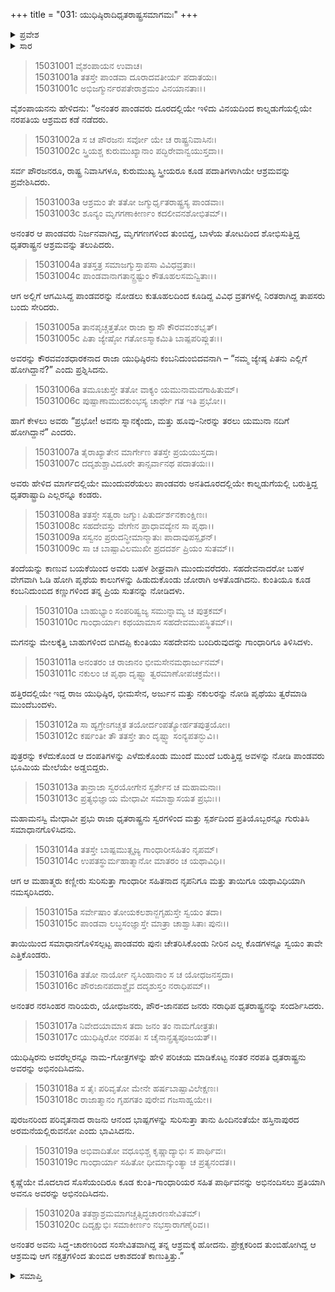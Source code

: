 +++
title = "031: ಯುಧಿಷ್ಠಿರಾದಿಧೃತರಾಷ್ಟ್ರಸಮಾಗಮಃ"
+++

<details><summary>ಪ್ರವೇಶ</summary>


।।   ಓಂ ಓಂ ನಮೋ ನಾರಾಯಣಾಯ।।   ಶ್ರೀ ವೇದವ್ಯಾಸಾಯ ನಮಃ ।।

ಶ್ರೀ ಕೃಷ್ಣದ್ವೈಪಾಯನ ವೇದವ್ಯಾಸ ವಿರಚಿತ  

**ಶ್ರೀ ಮಹಾಭಾರತ**

**ಆಶ್ರಮವಾಸಿಕ ಪರ್ವ**

**ಆಶ್ರಮವಾಸ ಪರ್ವ**

**ಅಧ್ಯಾಯ 31**


</details>

<details><summary>ಸಾರ</summary>

ಪಾಂಡವರ ಮತ್ತು ಧೃತರಾಷ್ಟ್ರಾದಿಗಳ ಮಿಲನ (1-20).


</details>

> 15031001 ವೈಶಂಪಾಯನ ಉವಾಚ।  
15031001a ತತಸ್ತೇ ಪಾಂಡವಾ ದೂರಾದವತೀರ್ಯ ಪದಾತಯಃ।  
15031001c ಅಭಿಜಗ್ಮುರ್ನರಪತೇರಾಶ್ರಮಂ ವಿನಯಾನತಾಃ।।

ವೈಶಂಪಾಯನನು ಹೇಳಿದನು: “ಅನಂತರ ಪಾಂಡವರು ದೂರದಲ್ಲಿಯೇ ಇಳಿದು ವಿನಯದಿಂದ ಕಾಲ್ನಡುಗೆಯಲ್ಲಿಯೇ ನರಪತಿಯ ಆಶ್ರಮದ ಕಡೆ ನಡೆದರು.

> 15031002a ಸ ಚ ಪೌರಜನಃ ಸರ್ವೋ ಯೇ ಚ ರಾಷ್ಟ್ರನಿವಾಸಿನಃ।  
15031002c ಸ್ತ್ರಿಯಶ್ಚ ಕುರುಮುಖ್ಯಾನಾಂ ಪದ್ಭಿರೇವಾನ್ವಯುಸ್ತದಾ।।

ಸರ್ವ ಪೌರಜನರೂ, ರಾಷ್ಟ್ರ ನಿವಾಸಿಗಳೂ, ಕುರುಮುಖ್ಯ ಸ್ತ್ರೀಯರೂ ಕೂಡ ಪದಾತಿಗಳಾಗಿಯೇ ಆಶ್ರಮವನ್ನು ಪ್ರವೇಶಿಸಿದರು.

> 15031003a ಆಶ್ರಮಂ ತೇ ತತೋ ಜಗ್ಮುರ್ಧೃತರಾಷ್ಟ್ರಸ್ಯ ಪಾಂಡವಾಃ।  
15031003c ಶೂನ್ಯಂ ಮೃಗಗಣಾಕೀರ್ಣಂ ಕದಲೀವನಶೋಭಿತಮ್।।

ಅನಂತರ ಆ ಪಾಂಡವರು ನಿರ್ಜನವಾಗಿದ್ದ, ಮೃಗಗಣಗಳಿಂದ ತುಂಬಿದ್ದ, ಬಾಳೆಯ ತೋಟದಿಂದ ಶೋಭಿಸುತ್ತಿದ್ದ ಧೃತರಾಷ್ಟ್ರನ ಆಶ್ರಮವನ್ನು ತಲುಪಿದರು.

> 15031004a ತತಸ್ತತ್ರ ಸಮಾಜಗ್ಮುಸ್ತಾಪಸಾ ವಿವಿಧವ್ರತಾಃ।  
15031004c ಪಾಂಡವಾನಾಗತಾನ್ದ್ರಷ್ಟುಂ ಕೌತೂಹಲಸಮನ್ವಿತಾಃ।।

ಆಗ ಅಲ್ಲಿಗೆ ಆಗಮಿಸಿದ್ದ ಪಾಂಡವರನ್ನು ನೋಡಲು ಕುತೂಹಲದಿಂದ ಕೂಡಿದ್ದ ವಿವಿಧ ವ್ರತಗಳಲ್ಲಿ ನಿರತರಾಗಿದ್ದ ತಾಪಸರು ಬಂದು ಸೇರಿದರು.

> 15031005a ತಾನಪೃಚ್ಚತ್ತತೋ ರಾಜಾ ಕ್ವಾಸೌ ಕೌರವವಂಶಭೃತ್।  
15031005c ಪಿತಾ ಜ್ಯೇಷ್ಠೋ ಗತೋಽಸ್ಮಾಕಮಿತಿ ಬಾಷ್ಪಪರಿಪ್ಲುತಃ।।

ಅವರನ್ನು ಕೌರವವಂಶಧಾರಕನಾದ ರಾಜಾ ಯುಧಿಷ್ಠಿರನು ಕಂಬನಿದುಂಬಿದವನಾಗಿ – “ನಮ್ಮ ಜ್ಯೇಷ್ಠ ಪಿತನು ಎಲ್ಲಿಗೆ ಹೋಗಿದ್ದಾನೆ?” ಎಂದು ಪ್ರಶ್ನಿಸಿದನು.

> 15031006a ತಮೂಚುಸ್ತೇ ತತೋ ವಾಕ್ಯಂ ಯಮುನಾಮವಗಾಹಿತುಮ್।  
15031006c ಪುಷ್ಪಾಣಾಮುದಕುಂಭಸ್ಯ ಚಾರ್ಥೇ ಗತ ಇತಿ ಪ್ರಭೋ।।

ಹಾಗೆ ಕೇಳಲು ಅವರು “ಪ್ರಭೋ! ಅವನು ಸ್ನಾನಕ್ಕೆಂದು, ಮತ್ತು ಹೂವು-ನೀರನ್ನು ತರಲು ಯಮುನಾ ನದಿಗೆ ಹೋಗಿದ್ದಾನೆ” ಎಂದರು.

> 15031007a ತೈರಾಖ್ಯಾತೇನ ಮಾರ್ಗೇಣ ತತಸ್ತೇ ಪ್ರಯಯುಸ್ತದಾ।  
15031007c ದದೃಶುಶ್ಚಾವಿದೂರೇ ತಾನ್ಸರ್ವಾನಥ ಪದಾತಯಃ।।

ಅವರು ಹೇಳಿದ ಮಾರ್ಗದಲ್ಲಿಯೇ ಮುಂದುವರೆಯಲು ಪಾಂಡವರು ಅನತಿದೂರದಲ್ಲಿಯೇ ಕಾಲ್ನಡುಗೆಯಲ್ಲಿ ಬರುತ್ತಿದ್ದ ಧೃತರಾಷ್ಟ್ರಾದಿ ಎಲ್ಲರನ್ನೂ ಕಂಡರು.

> 15031008a ತತಸ್ತೇ ಸತ್ವರಾ ಜಗ್ಮುಃ ಪಿತುರ್ದರ್ಶನಕಾಂಕ್ಷಿಣಃ।  
15031008c ಸಹದೇವಸ್ತು ವೇಗೇನ ಪ್ರಾಧಾವದ್ಯೇನ ಸಾ ಪೃಥಾ।।  
15031009a ಸಸ್ವನಂ ಪ್ರರುದನ್ಧೀಮಾನ್ಮಾತುಃ ಪಾದಾವುಪಸ್ಪೃಶನ್।  
15031009c ಸಾ ಚ ಬಾಷ್ಪಾವಿಲಮುಖೀ ಪ್ರದದರ್ಶ ಪ್ರಿಯಂ ಸುತಮ್।।

ತಂದೆಯನ್ನು ಕಾಣುವ ಬಯಕೆಯಿಂದ ಅವರು ಬಹಳ ಶೀಘ್ರವಾಗಿ ಮುಂದುವರೆದರು. ಸಹದೇವನಾದರೋ ಬಹಳ ವೇಗವಾಗಿ ಓಡಿ ಹೋಗಿ ಪೃಥೆಯ ಕಾಲುಗಳನ್ನು ಹಿಡುದುಕೊಂಡು ಜೋರಾಗಿ ಅಳತೊಡಗಿದನು. ಕುಂತಿಯೂ ಕೂಡ ಕಂಬನಿದುಂಬಿದ ಕಣ್ಣುಗಳಿಂದ ತನ್ನ ಪ್ರಿಯ ಸುತನನ್ನು ನೋಡಿದಳು.

> 15031010a ಬಾಹುಭ್ಯಾಂ ಸಂಪರಿಷ್ವಜ್ಯ ಸಮುನ್ನಾಮ್ಯ ಚ ಪುತ್ರಕಮ್।  
15031010c ಗಾಂಧಾರ್ಯಾಃ ಕಥಯಾಮಾಸ ಸಹದೇವಮುಪಸ್ಥಿತಮ್।।

ಮಗನನ್ನು ಮೇಲಕ್ಕೆತ್ತಿ ಬಾಹುಗಳಿಂದ ಬಿಗಿದಪ್ಪಿ ಕುಂತಿಯು ಸಹದೇವನು ಬಂದಿರುವುದನ್ನು ಗಾಂಧಾರಿಗೂ ತಿಳಿಸಿದಳು.

> 15031011a ಅನಂತರಂ ಚ ರಾಜಾನಂ ಭೀಮಸೇನಮಥಾರ್ಜುನಮ್।  
15031011c ನಕುಲಂ ಚ ಪೃಥಾ ದೃಷ್ಟ್ವಾ ತ್ವರಮಾಣೋಪಚಕ್ರಮೇ।।

ಹತ್ತಿರದಲ್ಲಿಯೇ ಇದ್ದ ರಾಜ ಯುಧಿಷ್ಠಿರ, ಭೀಮಸೇನ, ಅರ್ಜುನ ಮತ್ತು ನಕುಲರನ್ನು ನೋಡಿ ಪೃಥೆಯು ತ್ವರೆಮಾಡಿ ಮುಂದೆಬಂದಳು.

> 15031012a ಸಾ ಹ್ಯಗ್ರೇಽಗಚ್ಚತ ತಯೋರ್ದಂಪತ್ಯೋರ್ಹತಪುತ್ರಯೋಃ।  
15031012c ಕರ್ಷಂತೀ ತೌ ತತಸ್ತೇ ತಾಂ ದೃಷ್ಟ್ವಾ ಸಂನ್ಯಪತನ್ಭುವಿ।।

ಪುತ್ರರನ್ನು ಕಳೆದುಕೊಂಡ ಆ ದಂಪತಿಗಳನ್ನು ಎಳೆದುಕೊಂಡು ಮುಂದೆ ಮುಂದೆ ಬರುತ್ತಿದ್ದ ಅವಳನ್ನು ನೋಡಿ ಪಾಂಡವರು ಭೂಮಿಯ ಮೇಲೆಯೇ ಅಡ್ಡಬಿದ್ದರು.

> 15031013a ತಾನ್ರಾಜಾ ಸ್ವರಯೋಗೇನ ಸ್ಪರ್ಶೇನ ಚ ಮಹಾಮನಾಃ।  
15031013c ಪ್ರತ್ಯಭಿಜ್ಞಾಯ ಮೇಧಾವೀ ಸಮಾಶ್ವಾಸಯತ ಪ್ರಭುಃ।।

ಮಹಾಮನಸ್ವಿ ಮೇಧಾವೀ ಪ್ರಭು ರಾಜಾ ಧೃತರಾಷ್ಟ್ರನು ಸ್ವರಗಳಿಂದ ಮತ್ತು ಸ್ಪರ್ಶದಿಂದ ಪ್ರತಿಯೊಬ್ಬರನ್ನೂ ಗುರುತಿಸಿ ಸಮಾಧಾನಗೊಳಿಸಿದನು.

> 15031014a ತತಸ್ತೇ ಬಾಷ್ಪಮುತ್ಸೃಜ್ಯ ಗಾಂಧಾರೀಸಹಿತಂ ನೃಪಮ್।  
15031014c ಉಪತಸ್ಥುರ್ಮಹಾತ್ಮಾನೋ ಮಾತರಂ ಚ ಯಥಾವಿಧಿ।।

ಆಗ ಆ ಮಹಾತ್ಮರು ಕಣ್ಣೀರು ಸುರಿಸುತ್ತಾ ಗಾಂಧಾರೀ ಸಹಿತನಾದ ನೃಪನಿಗೂ ಮತ್ತು ತಾಯಿಗೂ ಯಥಾವಿಧಿಯಾಗಿ ನಮಸ್ಕರಿಸಿದರು.

> 15031015a ಸರ್ವೇಷಾಂ ತೋಯಕಲಶಾನ್ಜಗೃಹುಸ್ತೇ ಸ್ವಯಂ ತದಾ।  
15031015c ಪಾಂಡವಾ ಲಬ್ಧಸಂಜ್ಞಾಸ್ತೇ ಮಾತ್ರಾ ಚಾಶ್ವಾಸಿತಾಃ ಪುನಃ।।

ತಾಯಿಯಿಂದ ಸಮಾಧಾನಗೊಳಿಸಲ್ಪಟ್ಟ ಪಾಂಡವರು ಪುನಃ ಚೇತರಿಸಿಕೊಂಡು ನೀರಿನ ಎಲ್ಲ ಕೊಡಗಳನ್ನೂ ಸ್ವಯಂ ತಾವೇ ಎತ್ತಿಕೊಂಡರು.

> 15031016a ತತೋ ನಾರ್ಯೋ ನೃಸಿಂಹಾನಾಂ ಸ ಚ ಯೋಧಜನಸ್ತದಾ।  
15031016c ಪೌರಜಾನಪದಾಶ್ಚೈವ ದದೃಶುಸ್ತಂ ನರಾಧಿಪಮ್।।

ಅನಂತರ ನರಸಿಂಹರ ನಾರಿಯರು, ಯೋಧಜನರು, ಪೌರ-ಜಾನಪದ ಜನರು ನರಾಧಿಪ ಧೃತರಾಷ್ಟ್ರನನ್ನು ಸಂದರ್ಶಿಸಿದರು.

> 15031017a ನಿವೇದಯಾಮಾಸ ತದಾ ಜನಂ ತಂ ನಾಮಗೋತ್ರತಃ।  
15031017c ಯುಧಿಷ್ಠಿರೋ ನರಪತಿಃ ಸ ಚೈನಾನ್ಪ್ರತ್ಯಪೂಜಯತ್।।

ಯುಧಿಷ್ಠಿರನು ಅವರೆಲ್ಲರನ್ನೂ ನಾಮ-ಗೋತ್ರಗಳನ್ನು ಹೇಳಿ ಪರಿಚಯ ಮಾಡಿಕೊಟ್ಟ ನಂತರ ನರಪತಿ ಧೃತರಾಷ್ಟ್ರನು ಅವರನ್ನು ಅಭಿನಂದಿಸಿದನು.

> 15031018a ಸ ತೈಃ ಪರಿವೃತೋ ಮೇನೇ ಹರ್ಷಬಾಷ್ಪಾವಿಲೇಕ್ಷಣಃ।  
15031018c ರಾಜಾತ್ಮಾನಂ ಗೃಹಗತಂ ಪುರೇವ ಗಜಸಾಹ್ವಯೇ।।

ಪುರಜನರಿಂದ ಪರಿವೃತನಾದ ರಾಜನು ಆನಂದ ಭಾಷ್ಪಗಳನ್ನು ಸುರಿಸುತ್ತಾ ತಾನು ಹಿಂದಿನಂತೆಯೇ ಹಸ್ತಿನಾಪುರದ ಅರಮನೆಯಲ್ಲಿರುವನೋ ಎಂದು ಭಾವಿಸಿದನು.

> 15031019a ಅಭಿವಾದಿತೋ ವಧೂಭಿಶ್ಚ ಕೃಷ್ಣಾದ್ಯಾಭಿಃ ಸ ಪಾರ್ಥಿವಃ।  
15031019c ಗಾಂಧಾರ್ಯಾ ಸಹಿತೋ ಧೀಮಾನ್ಕುಂತ್ಯಾ ಚ ಪ್ರತ್ಯನಂದತ।।

ಕೃಷ್ಣೆಯೇ ಮೊದಲಾದ ಸೊಸೆಯಂದಿರೂ ಕೂಡ ಕುಂತಿ-ಗಾಂಧಾರಿಯರ ಸಹಿತ ಪಾರ್ಥಿವನನ್ನು ಅಭಿನಂದಿಸಲು ಪ್ರತಿಯಾಗಿ ಅವನೂ ಅವರನ್ನು ಅಭಿನಂದಿಸಿದನು.

> 15031020a ತತಶ್ಚಾಶ್ರಮಮಾಗಚ್ಚತ್ಸಿದ್ಧಚಾರಣಸೇವಿತಮ್।  
15031020c ದಿದೃಕ್ಷುಭಿಃ ಸಮಾಕೀರ್ಣಂ ನಭಸ್ತಾರಾಗಣೈರಿವ।।

ಅನಂತರ ಅವನು ಸಿದ್ಧ-ಚಾರಣರಿಂದ ಸಂಸೇವಿತವಾಗಿದ್ದ ತನ್ನ ಆಶ್ರಮಕ್ಕೆ ಹೋದನು. ಪ್ರೇಕ್ಷಕರಿಂದ ತುಂಬಿಹೋಗಿದ್ದ ಆ ಆಶ್ರಮವು ಆಗ ನಕ್ಷತ್ರಗಳಿಂದ ತುಂಬಿದ ಆಕಾಶದಂತೆ ಕಾಣುತ್ತಿತ್ತು.”


<details><summary>ಸಮಾಪ್ತಿ</summary>

ಇತಿ ಶ್ರೀಮಹಾಭಾರತೇ ಆಶ್ರಮವಾಸಿಕೇ ಪರ್ವಣಿ ಆಶ್ರಮವಾಸಪರ್ವಣಿ ಯುಧಿಷ್ಠಿರಾದಿಧೃತರಾಷ್ಟ್ರಸಮಾಗಮೇ ಏಕತ್ರಿಂಶೋಽಧ್ಯಾಯಃ।।  
ಇದು ಶ್ರೀಮಹಾಭಾರತದಲ್ಲಿ ಆಶ್ರಮವಾಸಿಕಪರ್ವದಲ್ಲಿ ಆಶ್ರಮವಾಸಪರ್ವದಲ್ಲಿ ಯುಧಿಷ್ಠಿರಾದಿಧೃತರಾಷ್ಟ್ರಸಮಾಗಮ ಎನ್ನುವ ಮೂವತ್ತೊಂದನೇ ಅಧ್ಯಾಯವು.


</details>

